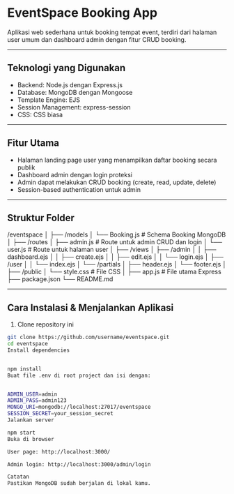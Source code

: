 # EventSpace Booking App

Aplikasi web sederhana untuk booking tempat event, terdiri dari halaman user umum dan dashboard admin dengan fitur CRUD booking.

---

## Teknologi yang Digunakan

- Backend: Node.js dengan Express.js
- Database: MongoDB dengan Mongoose
- Template Engine: EJS
- Session Management: express-session
- CSS: CSS biasa

---

## Fitur Utama

- Halaman landing page user yang menampilkan daftar booking secara publik
- Dashboard admin dengan login proteksi
- Admin dapat melakukan CRUD booking (create, read, update, delete)
- Session-based authentication untuk admin

---

## Struktur Folder

/eventspace
│
├── /models
│ └── Booking.js # Schema Booking MongoDB
│
├── /routes
│ ├── admin.js # Route untuk admin CRUD dan login
│ └── user.js # Route untuk halaman user
│
├── /views
│ ├── /admin
│ │ ├── dashboard.ejs
│ │ ├── create.ejs
│ │ ├── edit.ejs
│ │ └── login.ejs
│ ├── /user
│ │ └── index.ejs
│ └── /partials
│ ├── header.ejs
│ └── footer.ejs
│
├── /public
│ └── style.css # File CSS
│
├── app.js # File utama Express
├── package.json
└── README.md

---

## Cara Instalasi & Menjalankan Aplikasi

1. Clone repository ini

```bash
git clone https://github.com/username/eventspace.git
cd eventspace
Install dependencies


npm install
Buat file .env di root project dan isi dengan:


ADMIN_USER=admin
ADMIN_PASS=admin123
MONGO_URI=mongodb://localhost:27017/eventspace
SESSION_SECRET=your_session_secret
Jalankan server

npm start
Buka di browser

User page: http://localhost:3000/

Admin login: http://localhost:3000/admin/login

Catatan
Pastikan MongoDB sudah berjalan di lokal kamu.
